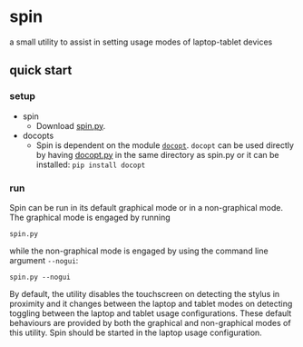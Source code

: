 # spin

a small utility to assist in setting usage modes of laptop-tablet devices

## quick start

### setup

- spin
    - Download [spin.py](https://raw.github.com/wdbm/spin/master/spin.py).
- docopts
    - Spin is dependent on the module [```docopt```](http://docopt.org/). ```docopt``` can be used directly by having [docopt.py](https://raw.github.com/wdbm/spin/master/docopt.py) in the same directory as spin.py or it can be installed: ```pip install docopt```

### run

Spin can be run in its default graphical mode or in a non-graphical mode. The graphical mode is engaged by running

    spin.py

while the non-graphical mode is engaged by using the command line argument ```--nogui```:

    spin.py --nogui

By default, the utility disables the touchscreen on detecting the stylus in proximity and it changes between the laptop and tablet modes on detecting toggling between the laptop and tablet usage configurations. These default behaviours are provided by both the graphical and non-graphical modes of this utility. Spin should be started in the laptop usage configuration.

